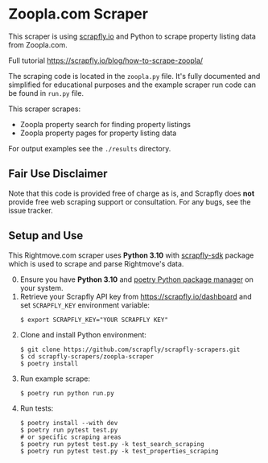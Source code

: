 # Zoopla.com Scraper

This scraper is using [scrapfly.io](https://scrapfly.io/) and Python to scrape property listing data from Zoopla.com. 

Full tutorial <https://scrapfly.io/blog/how-to-scrape-zoopla/>

The scraping code is located in the `zoopla.py` file. It's fully documented and simplified for educational purposes and the example scraper run code can be found in `run.py` file.

This scraper scrapes:
- Zoopla property search for finding property listings
- Zoopla property pages for property listing data

For output examples see the `./results` directory.

## Fair Use Disclaimer

Note that this code is provided free of charge as is, and Scrapfly does __not__ provide free web scraping support or consultation. For any bugs, see the issue tracker.

## Setup and Use

This Rightmove.com scraper uses __Python 3.10__ with [scrapfly-sdk](https://pypi.org/project/scrapfly-sdk/) package which is used to scrape and parse Rightmove's data.

0. Ensure you have __Python 3.10__ and [poetry Python package manager](https://python-poetry.org/docs/#installation) on your system.
1. Retrieve your Scrapfly API key from <https://scrapfly.io/dashboard> and set `SCRAPFLY_KEY` environment variable:
    ```shell
    $ export SCRAPFLY_KEY="YOUR SCRAPFLY KEY"
    ```
2. Clone and install Python environment:
    ```shell
    $ git clone https://github.com/scrapfly/scrapfly-scrapers.git
    $ cd scrapfly-scrapers/zoopla-scraper
    $ poetry install
    ```
3. Run example scrape:
    ```shell
    $ poetry run python run.py
    ```
4. Run tests:
    ```shell
    $ poetry install --with dev
    $ poetry run pytest test.py
    # or specific scraping areas
    $ poetry run pytest test.py -k test_search_scraping
    $ poetry run pytest test.py -k test_properties_scraping
    ```
